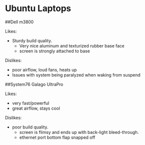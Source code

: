 # Ubuntu Laptops


##Dell m3800

Likes:
- Sturdy build quality.
  - Very nice aluminum and texturized rubber base face
  - screen is strongly attached to base

Dislikes:
- poor airflow, loud fans, heats up
- Issues with system being paralyzed when waking from suspend

##System76 Galago UltraPro

Likes:
- very fast/powerful
- great airflow, stays cool

Dislikes:
- poor build quality.
  - screen is flimsy and ends up with back-light bleed-through.
  - ethernet port bottom flap snapped off
